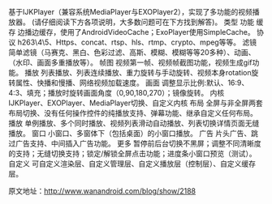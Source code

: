 基于IJKPlayer（兼容系统MediaPlayer与EXOPlayer2），实现了多功能的视频播放器。 (请仔细阅读下方各项说明，大多数问题可在下方找到解答)。
类型	功能
缓存	边播边缓存，使用了AndroidVideoCache；ExoPlayer使用SimpleCache。
协议	h263\4\5、Https、concat、rtsp、hls、rtmp、crypto、mpeg等等。
滤镜	简单滤镜（马赛克、黑白、色彩过滤、高斯、模糊、模糊等等20多种）、动画、（水印、画面多重播放等）。
帧图	视频第一帧、视频帧截图功能，视频生成gif功能。
播放	列表播放、列表连续播放、重力旋转与手动旋转、视频本身rotation旋转属性、快播和慢播、网络视频加载速度。
画面	调整显示比例:默认、16:9、4:3、填充；播放时旋转画面角度（0,90,180,270）；镜像旋转。
内核	IJKPlayer、EXOPlayer、MediaPlayer切换、自定义内核
布局	全屏与非全屏两套布局切换、没有任何操作控件的纯播放支持、弹幕功能、继承自定义任何布局。
播放	单例播放、多个同时播放、视频列表滑动自动播放、列表切换详情页面无缝播放。
窗口	小窗口、多窗体下（包括桌面）的小窗口播放。
广告	片头广告、跳过广告支持、中间插入广告功能。
更多	暂停前后台切换不黑屏；调整不同清晰度的支持；无缝切换支持；锁定/解锁全屏点击功能；进度条小窗口预览（测试）。
自定义	可自定义渲染层、自定义管理层、自定义播放层（控制层）、自定义缓存层。

原文地址：http://www.wanandroid.com/blog/show/2188
